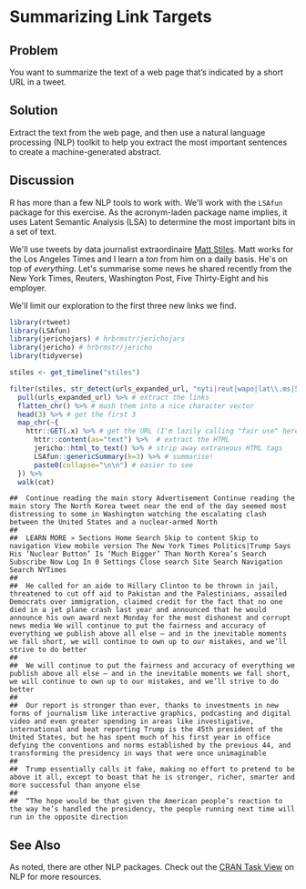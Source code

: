 # Summarizing Link Targets 

## Problem

You want to summarize the text of a web page that’s indicated by a short URL in a tweet.

## Solution

Extract the text from the web page, and then use a natural language processing (NLP) toolkit to help you extract the most important sentences to create a machine-generated abstract.

## Discussion

R has more than a few NLP tools to work with. We'll work with the `LSAfun` package for this exercise. As the acronym-laden package name implies, it uses  Latent Semantic Analysis (LSA) to determine the most important bits in a set of text.

We'll use tweets by data journalist extraordinaire [Matt Stiles](https://twitter.com/stiles). Matt works for the Los Angeles Times and I learn a _ton_ from him on a daily basis. He's on top of _everything_. Let's summarise some news he shared recently from the New York Times, Reuters, Washington Post, Five Thirty-Eight and his employer. 

We'll limit our exploration to the first three new links we find.


```r
library(rtweet)
library(LSAfun)
library(jerichojars) # hrbrmstr/jerichojars
library(jericho) # hrbrmstr/jericho
library(tidyverse)
```

```r
stiles <- get_timeline("stiles")

filter(stiles, str_detect(urls_expanded_url, "nyti|reut|wapo|lat\\.ms|53ei")) %>%  # only get tweets with news links
  pull(urls_expanded_url) %>% # extract the links
  flatten_chr() %>% # mush them into a nice character vector
  head(3) %>% # get the first 3
  map_chr(~{
    httr::GET(.x) %>% # get the URL (I'm lazily calling "fair use" here vs check robots.txt since I'm suggesting you do this for your benefit vs profit)
      httr::content(as="text") %>%  # extract the HTML
      jericho::html_to_text() %>% # strip away extraneous HTML tags
      LSAfun::genericSummary(k=3) %>% # summarise!
      paste0(collapse="\n\n") # easier to see
  }) %>%
  walk(cat)
```

```
##  Continue reading the main story Advertisement Continue reading the main story The North Korea tweet near the end of the day seemed most distressing to some in Washington watching the escalating clash between the United States and a nuclear-armed North
## 
##  LEARN MORE » Sections Home Search Skip to content Skip to navigation View mobile version The New York Times Politics|Trump Says His ‘Nuclear Button’ Is ‘Much Bigger’ Than North Korea’s Search Subscribe Now Log In 0 Settings Close search Site Search Navigation Search NYTimes
## 
##  He called for an aide to Hillary Clinton to be thrown in jail, threatened to cut off aid to Pakistan and the Palestinians, assailed Democrats over immigration, claimed credit for the fact that no one died in a jet plane crash last year and announced that he would announce his own award next Monday for the most dishonest and corrupt news media We will continue to put the fairness and accuracy of everything we publish above all else — and in the inevitable moments we fall short, we will continue to own up to our mistakes, and we’ll strive to do better
## 
##  We will continue to put the fairness and accuracy of everything we publish above all else — and in the inevitable moments we fall short, we will continue to own up to our mistakes, and we’ll strive to do better
## 
##  Our report is stronger than ever, thanks to investments in new forms of journalism like interactive graphics, podcasting and digital video and even greater spending in areas like investigative, international and beat reporting Trump is the 45th president of the United States, but he has spent much of his first year in office defying the conventions and norms established by the previous 44, and transforming the presidency in ways that were once unimaginable
## 
##  Trump essentially calls it fake, making no effort to pretend to be above it all, except to boast that he is stronger, richer, smarter and more successful than anyone else
## 
##  “The hope would be that given the American people’s reaction to the way he’s handled the presidency, the people running next time will run in the opposite direction
```

## See Also

As noted, there are other NLP packages. Check out the [CRAN Task View](https://cran.r-project.org/web/views/NaturalLanguageProcessing.html) on NLP for more resources.
